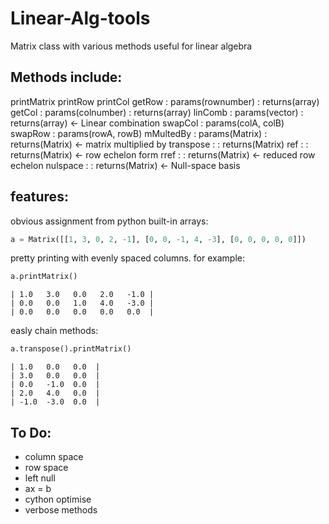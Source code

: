 # Linear-Alg-tools


   Matrix class with various methods useful for linear algebra

  ## Methods include:

   printMatrix
   printRow
   printCol
   getRow    : params(rownumber) : returns(array)
   getCol    : params(colnumber) : returns(array)
   linComb   : params(vector)    : returns(array)  <- Linear combination
   swapCol   : params(colA, colB)
   swapRow   : params(rowA, rowB)
   mMultedBy : params(Matrix)    : returns(Matrix)  <- matrix multiplied by
   transpose :                   : returns(Matrix)
   ref       :                   : returns(Matrix)  <- row echelon form
   rref      :                   : returns(Matrix)  <- reduced row echelon
   nulspace  :                   : returns(Matrix)  <- Null-space basis



 ## features:

obvious assignment from python built-in arrays:


```python
a = Matrix([[1, 3, 0, 2, -1], [0, 0, -1, 4, -3], [0, 0, 0, 0, 0]])
```


pretty printing with evenly spaced columns. for example:


```python
a.printMatrix()
```


```
| 1.0   3.0   0.0   2.0   -1.0 |
| 0.0   0.0   1.0   4.0   -3.0 |
| 0.0   0.0   0.0   0.0   0.0  |
```


easly chain methods:


```python
a.transpose().printMatrix()
```


```
| 1.0   0.0   0.0  |
| 3.0   0.0   0.0  |
| 0.0   -1.0  0.0  |
| 2.0   4.0   0.0  |
| -1.0  -3.0  0.0  |
```


 ## To Do:
- column space
- row space
- left null
- ax = b
- cython optimise
- verbose methods
	
